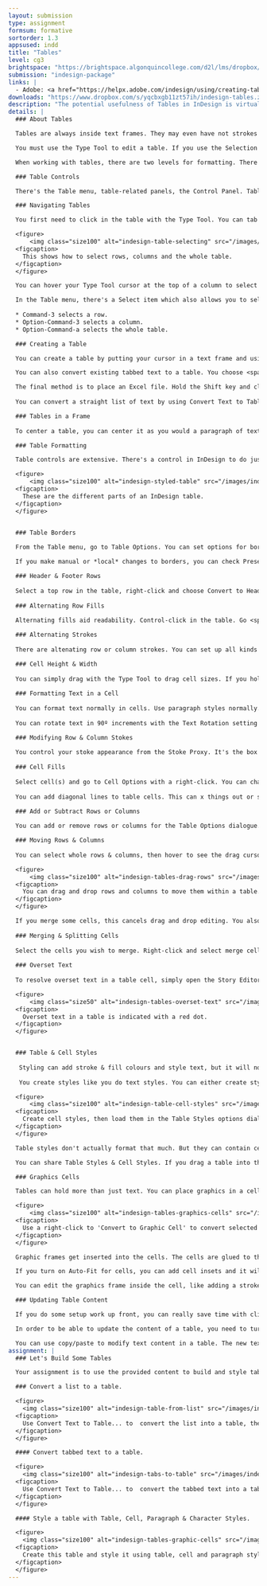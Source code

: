 ```yaml
---
layout: submission
type: assignment
formsum: formative
sortorder: 1.3
appsused: indd
title: "Tables"
level: cg3
brightspace: "https://brightspace.algonquincollege.com/d2l/lms/dropbox/user/folder_submit_files.d2l?db=543579&grpid=0&isprv=0&bp=0&ou=565775"
submission: "indesign-package"
links: |
  - Adobe: <a href="https://helpx.adobe.com/indesign/using/creating-tables.html" target="_blank" title="Adobe: Tables">Tables</a>
downloads: "https://www.dropbox.com/s/yqcbxgb11zt57ih/indesign-tables.zip?dl=1"
description: "The potential usefulness of Tables in InDesign is virtually limitless. We'll start with the basics, then progress to blow-your-mind tables that you can't even tell are tables. You'll see. It'll blow your mind."
details: |
  ### About Tables

  Tables are always inside text frames. They may even have not strokes or fills, but they're still there. They behave a lot like a paragraph of text.

  You must use the Type Tool to edit a table. If you use the Selection Tool, it selects the frame that the table is in, not the table itself.

  When working with tables, there are two levels for formatting. There's table-level formatting and cell-level formatting. Table-level applies to the whole table. Cell-level formatting applies to specific cell options. All formatting is part of either of these modes.

  ### Table Controls

  There's the Table menu, table-related panels, the Control Panel. Table-related panels include Table and Cell panels, then the Table Styles and Cell Styles panels. It's also very convenient to right-click to access contextual content in the menu.

  ### Navigating Tables

  You first need to click in the table with the Type Tool. You can tab through the table. You can also Shift-Tab to move backwards through the table. If you type the Escape key, it will select the current cell. 

  <figure>
      <img class="size100" alt="indesign-table-selecting" src="/images/indesign-tables/indesign-table-selecting.gif">
  <figcaption>
    This shows how to select rows, columns and the whole table.
  </figcaption>
  </figure>

  You can hover your Type Tool cursor at the top of a column to select it. You can select rows by hovering at the start of the row. If you hove at the top-left of the table, it will select the whole table.

  In the Table menu, there's a Select item which also allows you to select.
  
  * Command-3 selects a row.
  * Option-Command-3 selects a column.
  * Option-Command-a selects the whole table.

  ### Creating a Table

  You can create a table by putting your cursor in a text frame and using <span class="command">Table > Insert Table...</span> If you use Create Table from the Table menu, you can create a table without an existing text frame. It's like placing an image in InDesign. The table will fill the text frame you drag.

  You can also convert existing tabbed text to a table. You choose <span class="command">Table > Convert Text to Table...</span>

  The final method is to place an Excel file. Hold the Shift key and click <span class="command">OK</span> to show import options. You can choose options for building the table built on the Excel spreadsheet. If you have existing table styles, the whole table can be formatted automatically.
   
  You can convert a straight list of text by using Convert Text to Table command. Just change the column delimiter to Paragraph, then tell it the number of columns you want. Voilà!

  ### Tables in a Frame
  
  To center a table, you can center it as you would a paragraph of text. You can apply a left indent also. You can add Space After and Space Before a table.

  ### Table Formatting

  Table controls are extensive. There's a control in InDesign to do just about anything to a table's appearance to make it look just right.

  <figure>
      <img class="size100" alt="indesign-styled-table" src="/images/indesign-tables/indesign-styled-table.svg">
  <figcaption>
    These are the different parts of an InDesign table.
  </figcaption>
  </figure>


  ### Table Borders
  
  From the Table menu, go to Table Options. You can set options for borders there. By default, table borders are centred on the path. The proper way to turn off any border on a table is to set the border to zero. This way, it doesn't occupy space in the text frame. This is different that only filling with no colour.

  If you make manual or *local* changes to borders, you can check Preserve Local Formatting, so what you do in the Table Options dialogue doesn't undo your work.

  ### Header & Footer Rows
  
  Select a top row in the table, right-click and choose Convert to Header Row. This doesn't affect its appearance. Table headers repeat themselves if the table is in two text frames. If you place a long Excel spreadsheet into InDesign and flow it across multiple pages, the header rows will repeat at the start of each next text frame.
  
  ### Alternating Row Fills
  
  Alternating fills aid readability. Control-click in the table. Go <span class="command">Table Options > Fill Options</span>. Choose Every Other Row. There are various patterns for filling either rows or columns. You can't fill rows *and* columns. It's either/or.

  ### Alternating Strokes
  
  There are altenating row or column strokes. You can set up all kinds of patterns in the Table Options dialogue. As opposed to fills, you can draw row strokes *and* column strokes in one table. You can also choose which strokes are on top -- row strokes or column strokes. Go to <span class="command">Table Options > Stroke Drawing Order</span> to set this.

  ### Cell Height & Width
  
  You can simply drag with the Type Tool to drag cell sizes. If you hold Shift, it will resize rows or columns proportionally. A better way to resize columns is to select them and enter measurements in the Control Panel. Row height is a bit different. It has At Least or Exactly a number. If you set an At Least value, this allows the row to grow. If you set it to an Exactly number, the text in the row becomes overset instead.
  
  ### Formatting Text in a Cell
  
  You can format text normally in cells. Use paragraph styles normally. You can also position text within a cell. You can do vertical and horizontal centering. Option-Command-B will bring up your Cell Options dialogue to set the position of the text within the cell. This is very similar to the regular Command-B for text frame options. You can also add cell insets in the Cell Options dialogue.
  
  You can rotate text in 90º increments with the Text Rotation setting in the <span class="command">Cell Options > Text</span> dialogue. You can also do this from the Control Panel. 

  ### Modifying Row & Column Stokes
  
  You control your stoke appearance from the Stoke Proxy. It's the box in the Control Panel or the Cell Options dialogue. The blue lines represent the strokes which will be affected. If you select certain cells, then edit them in the Stroke Proxy, it represents only the selected cells. If you select the whole table, the Stroke Proxy represents the whole table.
  
  ### Cell Fills
  
  Select cell(s) and go to Cell Options with a right-click. You can change the fill colour there. You can change it in the Control Panel too.
  
  You can add diagonal lines to table cells. This can x things out or shade a cell. This puts a diagonal line or an x across the cell(s). They can cover up the typed content, but you need to set it that way. By default the x is behind the text. The control is in the Diagonal Lines panel in the Cell Options dialogue.

  ### Add or Subtract Rows or Columns
  
  You can add or remove rows or columns for the Table Options dialogue. When you make changes in the dialogue, it adds or removes from the end of the table. To add rows or columns at a location in a table, place your mouse where you want to add and right-click. Select 'Insert...'. You can also Command-9 to do the same thing. You can use Command-Delete to delete selected rows or columns.

  ### Moving Rows & Columns
  
  You can select whole rows & columns, then hover to see the drag cursor. Drag rows and columns.

  <figure>
      <img class="size100" alt="indesign-tables-drag-rows" src="/images/indesign-tables/indesign-tables-drag-rows.gif">
  <figcaption>
    You can drag and drop rows and columns to move them within a table.
  </figcaption>
  </figure>

  If you merge some cells, this cancels drag and drop editing. You also cannot drag a single or a few selected cells. If you have a local stroke on a row or a column, it will not drag when you move the row or column. Table strokes are actually shared between all the cells they touch.
  
  ### Merging & Splitting Cells
  
  Select the cells you wish to merge. Right-click and select merge cells. You can split them the same way. You can even unmerge cells, which returns them to their original configuration. When you merge multiple cells which contain text, a return character is inserted at the removed cell boundary.
  
  ### Overset Text
  
  To resolve overset text in a table cell, simply open the Story Editor window to see the overset text, then edit it shorter to resolve the overset.

  <figure>
      <img class="size50" alt="indesign-tables-overset-text" src="/images/indesign-tables/indesign-tables-overset-text.jpg">
  <figcaption>
    Overset text in a table is indicated with a red dot.
  </figcaption>
  </figure>


  ### Table & Cell Styles
  
   Styling can add stroke & fill colours and style text, but it will not create a header row or set the dimensions.
   
   You create styles like you do text styles. You can either create style, then apply it. You can also style the cells, then re-define the style. You can even nest a paragraph style inside a cell style.

  <figure>
      <img class="size100" alt="indesign-table-cell-styles" src="/images/indesign-tables/indesign-table-cell-styles.jpg">
  <figcaption>
    Create cell styles, then load them in the Table Styles options dialogue.
  </figcaption>
  </figure>

  Table styles don't actually format that much. But they can contain cell styles inside them. This is really how you style tables. Set up all the cell styles you need, then activate them inside the table style's options.

  You can share Table Styles & Cell Styles. If you drag a table into the CC Libraries panel, the styles will come with it. You do need to drag it out of the panel, for the styles to appear in a new document. You can also use the flyout menu from the Table Styles panel and choose 'Load Styles...'.

  ### Graphics Cells

  Tables can hold more than just text. You can place graphics in a cell, with granular controls to make them look just right.

  <figure>
      <img class="size100" alt="indesign-tables-graphics-cells" src="/images/indesign-tables/indesign-tables-graphics-cells.jpg">
  <figcaption>
    Use a right-click to 'Convert to Graphic Cell' to convert selected cells.
  </figcaption>
  </figure>

  Graphic frames get inserted into the cells. The cells are glued to the edges of the cell edges. By default, the graphics frame has a Fill Frame Proportionally setting. You can change this anywhere you can change the frame-fitting options, including the Control Panel icons.

  If you turn on Auto-Fit for cells, you can add cell insets and it will shrink the graphics in the table cell.

  You can edit the graphics frame inside the cell, like adding a stroke to the frame inside the cell. You can use all the tools available to any graphics frame, like <span class="command">Object > Convert Shape...</span> to make it another shape inside its cell. You can affect it with the pen tool too.

  ### Updating Table Content

  If you do some setup work up front, you can really save time with client edits. Using table, cell & text styles can make updates seamless.

  In order to be able to update the content of a table, you need to turn on a preference. Go <span class="command">InDesign > Preferences > File Handling...</span> Turn on Create Links When Placing Text & Spreadsheet Files. If you have a placed Excel spreadsheet, then you make changes in the original file, it can update in InDesign. If you have styles applied to the table, it's best to have table, cell and paragraph styles inside each other. If you have paragraph or character styles in your cell styles, everything will update.

  You can use copy/paste to modify text content in a table. The new text needs to be tab-delimited. To do so, paste the text into a frame off the page. Copy the new text. Select the first cell and paste. If the new text matches the structure of the existing table, it will fit. When you paste, choose <span class="command">Edit > Paste Without Formatting</span>. This will keep the formatting that was in your table to start with.
assignment: |
  ### Let's Build Some Tables

  Your assignment is to use the provided content to build and style tables as shown.

  ### Convert a list to a table.

  <figure>
    <img class="size100" alt="indesign-table-from-list" src="/images/indesign-tables/indesign-table-from-list.jpg">
  <figcaption>
    Use Convert Text to Table... to  convert the list into a table, then style it.
  </figcaption>
  </figure>

  #### Convert tabbed text to a table.

  <figure>
    <img class="size100" alt="indesign-tabs-to-table" src="/images/indesign-tables/indesign-tabs-to-table.jpg">
  <figcaption>
    Use Convert Text to Table... to  convert the tabbed text into a table, then style it.
  </figcaption>
  </figure>

  #### Style a table with Table, Cell, Paragraph & Character Styles.

  <figure>
    <img class="size100" alt="indesign-tables-graphic-cells" src="/images/indesign-tables/indesign-tables-with-graphics.svg">
  <figcaption>
    Create this table and style it using table, cell and paragraph styles. Create graphics cells to hold th flag graphics.
  </figcaption>
  </figure>
---
```

